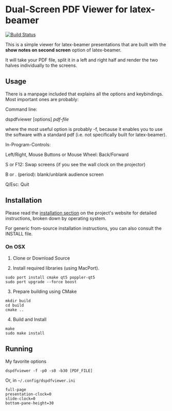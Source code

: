 #  Dual-Screen PDF Viewer for latex-beamer

[![Build Status](https://travis-ci.org/dannyedel/dspdfviewer.svg?branch=master)](https://travis-ci.org/dannyedel/dspdfviewer)

This is a simple viewer for latex-beamer presentations that are built
with the **show notes on second screen** option of latex-beamer.

It will take your PDF file, split it in a left and right half and
render the two halves individually to the screens.

## Usage
There is a manpage included that explains all the options and keybindings. Most important ones are probably:

Command line:

dspdfviewer [options] *pdf-file*

where the most useful option is probably -f, because it enables you to use the software with a standard pdf (i.e. not specifically built for latex-beamer).

In-Program-Controls:

Left/Right, Mouse Buttons or Mouse Wheel: Back/Forward

S or F12: Swap screens (if you see the wall clock on the projector)

B or . (period): blank/unblank audience screen

Q/Esc: Quit

## Installation

Please read the [installation section] on the project's website for
detailed instructions, broken down by operating system.

For generic from-source installation instructions, you can also consult
the INSTALL file.

[installation section]: http://dspdfviewer.danny-edel.de/#how-do-i-install-it


### On OSX

1. Clone or Download Source

2. Install required libraries (using MacPort).
```
sudo port install cmake qt5 poppler-qt5
sudo port upgrade --force boost
```

3. Prepare building using CMake
```
mkdir build
cd build
cmake ..
```

4. Build and Install
```
make
sudo make install
```


## Running 
My favorite options

```
dspdfviewer -f -p0 -s0 -b30 [PDF_FILE]
```

Or, in `~/.config/dspdfviewer.ini`
```
full-page
presentation-clock=0
slide-clock=0
bottom-pane-height=30
```
